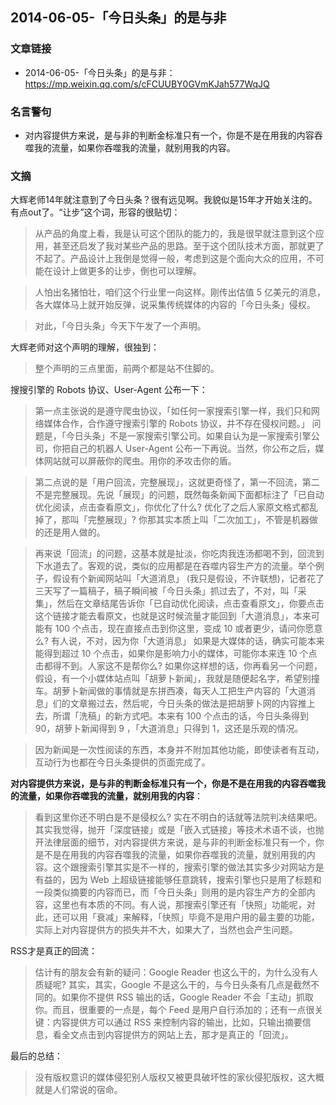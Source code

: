 





## 2014-06-05-「今日头条」的是与非

### 文章链接

- 2014-06-05-「今日头条」的是与非：<https://mp.weixin.qq.com/s/cFCUUBY0GVmKJah577WqJQ>


### 名言警句


- 对内容提供方来说，是与非的判断金标准只有一个，你是不是在用我的内容吞噬我的流量，如果你吞噬我的流量，就别用我的内容。

### 文摘

大辉老师14年就注意到了今日头条？很有远见啊。我貌似是15年才开始关注的。有点out了。“让步”这个词，形容的很贴切：


> 从产品的角度上看，我是认可这个团队的能力的，我是很早就注意到这个应用，甚至还启发了我对某些产品的思路。至于这个团队技术方面，那就更了不起了。产品设计上我倒是觉得一般，考虑到这是个面向大众的应用，不可能在设计上做更多的让步，倒也可以理解。

> 人怕出名猪怕壮，咱们这个行业里一向这样。刚传出估值 5 亿美元的消息，各大媒体马上就开始反弹，说采集传统媒体的内容的「今日头条」侵权。

> 对此，「今日头条」今天下午发了一个声明。

大辉老师对这个声明的理解，很独到：

> 整个声明的三点里面，前两个都是站不住脚的。

搜搜引擎的 Robots 协议、User-Agent 公布一下：

> 第一点主张说的是遵守爬虫协议，「如任何一家搜索引擎一样，我们只和网络媒体合作，合作遵守搜索引擎的 Robots 协议，并不存在侵权问题。」 问题是，「今日头条」不是一家搜索引擎公司。如果自认为是一家搜索引擎公司，你把自己的机器人 User-Agent 公布一下再说。当然，你公布之后，媒体网站就可以屏蔽你的爬虫。用你的矛攻击你的盾。


> 第二点说的是「用户回流，完整展现」，这就更奇怪了，第一不回流，第二不是完整展现。先说「展现」的问题，既然每条新闻下面都标注了「已自动优化阅读，点击查看原文」，你优化了什么? 优化了之后人家原文格式都乱掉了，那叫「完整展现」? 你那其实本质上叫「二次加工」，不管是机器做的还是用人做的。

> 再来说「回流」的问题，这基本就是扯淡，你吃肉我连汤都喝不到，回流到下水道去了。客观的说，类似的应用都是在吞噬内容生产方的流量。举个例子，假设有个新闻网站叫「大道消息」 (我只是假设，不许联想)，记者花了三天写了一篇稿子，稿子瞬间被「今日头条」抓过去了，不对，叫「采集」，然后在文章结尾告诉你「已自动优化阅读，点击查看原文」，你要点击这个链接才能去看原文，也就是这时候流量才能回到「大道消息」，本来可能有 100 个点击，现在直接点击到你这里，变成 10 或者更少，请问你愿意么? 有人说，不对，因为你「大道消息」 如果是大媒体的话，确实可能本来能得到超过 10 个点击，如果你是影响力小的媒体，可能你本来连 10 个点击都得不到。人家这不是帮你么? 如果你这样想的话，你再看另一个问题，假设，有一个小媒体站点叫「胡萝卜新闻」，我就是随便起名字，希望别撞车。胡萝卜新闻做的事情就是东拼西凑，每天人工把生产内容的「大道消息」们的文章搬过去，然后呢，今日头条的做法是把胡萝卜网的内容推上去，所谓「洗稿」的新方式吧。本来有 100 个点击的话，今日头条得到 90，胡萝卜新闻得到 9 ，「大道消息」只得到 1，这还是乐观的情况。

> 因为新闻是一次性阅读的东西，本身并不附加其他功能，即使读者有互动，互动行为也都在今日头条提供的页面完成了。

**对内容提供方来说，是与非的判断金标准只有一个，你是不是在用我的内容吞噬我的流量，如果你吞噬我的流量，就别用我的内容**：

> 看到这里你还不明白是不是侵权么? 实在不明白的话就等法院判决结果吧。其实我觉得，抛开「深度链接」或是「嵌入式链接」等技术术语不谈，也抛开法律层面的细节，对内容提供方来说，是与非的判断金标准只有一个，你是不是在用我的内容吞噬我的流量，如果你吞噬我的流量，就别用我的内容。这个跟搜索引擎其实是不一样的，搜索引擎的做法其实多少对网站方是有益的，因为 Web 上超级链接能够任意跳转，搜索引擎也只是用了标题和一段类似摘要的内容而已，而「今日头条」则用的是内容生产方的全部内容，这里也有本质的不同。有人说，那搜索引擎还有「快照」功能呢，对此，还可以用「衰减」来解释，「快照」毕竟不是用户用的最主要的功能，实际上对内容提供方的损失并不大，如果大了，当然也会产生问题。


RSS才是真正的回流：

> 估计有的朋友会有新的疑问：Google Reader 也这么干的，为什么没有人质疑呢? 其实，其实，Google 不是这么干的，与今日头条有几点是截然不同的。如果你不提供 RSS 输出的话，Google Reader 不会「主动」抓取你。而且，很重要的一点是，每个 Feed 是用户自行添加的；还有一点很关键：内容提供方可以通过 RSS 来控制内容的输出，比如，只输出摘要信息，看全文点击到内容提供方的网站上去，那才是真正的「回流」。

最后的总结：

> 没有版权意识的媒体侵犯别人版权又被更具破坏性的家伙侵犯版权，这大概就是人们常说的宿命。

